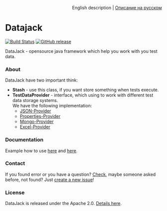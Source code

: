 <p align="right">
English description | <a href="README_RU.md">Описание на русском</a>
</p>

# Datajack
[![Build Status](https://travis-ci.org/sbtqa/datajack.svg?branch=master)](https://travis-ci.org/sbtqa/datajack) [![GitHub release](https://img.shields.io/github/release/sbtqa/datajack.svg?style=flat-square)](https://github.com/sbtqa/datajack/releases)

DataJack - opensource java framework which help you work with you test data.

### About
DataJack have two important think:
* **Stash** - use this class, if you want store something when tests execute.
* **TestDataProvider** - interface, which using to work with different test data storage systems.   
We have the following implementation:
  * [JSON-Provider](https://github.com/sbtqa/datajack/tree/master/providers/json-provider)
  * [Properties-Provider](https://github.com/sbtqa/datajack/tree/master/providers/properties-provider)
  * [Mongo-Provider](https://github.com/sbtqa/datajack/tree/master/providers/mongo-provider)
  * [Excel-Provider](https://github.com/sbtqa/datajack/tree/master/providers/excel-provider)


### Documentation
Example how to use [here](https://github.com/sbtqa/datajack-example) and [here](https://github.com/sbtqa/datajack/tree/master/providers/json-provider/src/test).

### Contact
If you found error or you have a question? [Check](https://github.com/sbtqa/datajack/issues), maybe someone asked before, not found? Just [create a new issue](https://github.com/sbtqa/datajack/issues/new)!

### License 
DataJack is released under the Apache 2.0. [Details here](https://github.com/sbtqa/datajack/blob/master/LICENSE).
